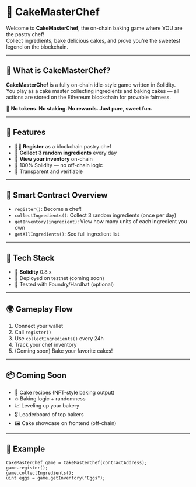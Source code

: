 # 🎂 CakeMasterChef     
      
Welcome to **CakeMasterChef**, the on-chain baking game where YOU are the pastry chef!        
Collect ingredients, bake delicious cakes, and prove you're the sweetest legend on the blockchain.      
     
---     
       
## 🍰 What is CakeMasterChef?     
   
**CakeMasterChef** is a fully on-chain idle-style game written in Solidity.       
You play as a cake master collecting ingredients and baking cakes — all actions are stored on the Ethereum blockchain for provable fairness. 
     
🧁 **No tokens. No staking. No rewards. Just pure, sweet fun.**    
  
---  
     
## 🚀 Features   
    
- 🧑‍🍳 **Register** as a blockchain pastry chef     
- 🛒 **Collect 3 random ingredients** every day   
- 🧺 **View your inventory** on-chain      
- 🔐 100% Solidity — no off-chain logic   
- 📜 Transparent and verifiable    
   
--- 
       
## 🧱 Smart Contract Overview 
 
- `register()`: Become a chef!     
- `collectIngredients()`: Collect 3 random ingredients (once per day)  
- `getInventory(ingredient)`: View how many units of each ingredient you own  
- `getAllIngredients()`: See full ingredient list

---

## 🔧 Tech Stack

- 🧠 **Solidity** 0.8.x  
- 📄 Deployed on testnet (coming soon)  
- 🧪 Tested with Foundry/Hardhat (optional)

---

## 🌍 Gameplay Flow

1. Connect your wallet  
2. Call `register()`  
3. Use `collectIngredients()` every 24h  
4. Track your chef inventory  
5. (Coming soon) Bake your favorite cakes!

---

## 📦 Coming Soon

- 🍓 Cake recipes (NFT-style baking output)  
- 🔥 Baking logic + randomness  
- 📈 Leveling up your bakery  
- 🎖️ Leaderboard of top bakers  
- 🖼️ Cake showcase on frontend (off-chain)

---

## 🤖 Example

```solidity
CakeMasterChef game = CakeMasterChef(contractAddress);
game.register();
game.collectIngredients();
uint eggs = game.getInventory("Eggs");
